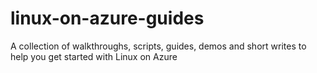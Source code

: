 # linux-on-azure-guides
A collection of walkthroughs, scripts, guides, demos and short writes to help you get started with Linux on Azure
